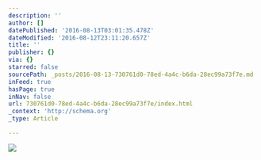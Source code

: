 ```yaml
---
description: ''
author: []
datePublished: '2016-08-13T03:01:35.478Z'
dateModified: '2016-08-12T23:11:20.657Z'
title: ''
publisher: {}
via: {}
starred: false
sourcePath: _posts/2016-08-13-730761d0-78ed-4a4c-b6da-28ec99a73f7e.md
inFeed: true
hasPage: true
inNav: false
url: 730761d0-78ed-4a4c-b6da-28ec99a73f7e/index.html
_context: 'http://schema.org'
_type: Article

---
```

![](https://the-grid-user-content.s3-us-west-2.amazonaws.com/e3255797-86c8-489d-b368-4e77d18bb908.jpg)